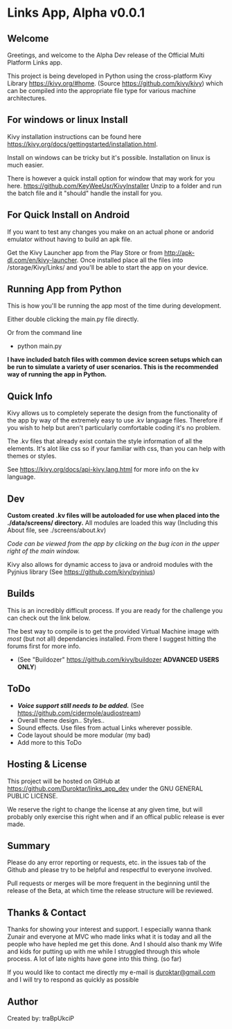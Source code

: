 Links App, Alpha v0.0.1
=======================

Welcome
-------

Greetings, and welcome to the Alpha Dev release of the Official
Multi Platform Links app. 

This project is being developed in Python
using the cross-platform Kivy Library https://kivy.org/#home.
(Source https://github.com/kivy/kivy)
which can be compiled into the appropriate file type for various
machine architectures. 

For windows or linux Install
----------------------------
Kivy installation instructions can be found here
https://kivy.org/docs/gettingstarted/installation.html.

Install on windows can be tricky but it's possible. Installation on linux is much easier.

There is however a quick install option for window that may work for you here.
https://github.com/KeyWeeUsr/KivyInstaller Unzip to a folder and run the batch file and it "should"
handle the install for you.

For Quick Install on Android
----------------------------
If you want to test any changes you make on an actual phone or andorid emulator 
without having to build an apk file. 

Get the Kivy Launcher app from the Play Store or from http://apk-dl.com/en/kivy-launcher. 
Once installed place all the files into /storage/Kivy/Links/ and you'll be able to start the app on your device.

Running App from Python
-----------------------
This is how you'll be running the app most of the time during development. 

Either double clicking the main.py file directly. 

Or from the command line
- python main.py

**I have included batch files with common device screen setups which can be run to simulate a 
variety of user scenarios. This is the recommended way of running the app in Python.**

Quick Info
----------
Kivy allows us to completely seperate the design from the functionality
of the app by way of the extremely easy to use .kv language files.
Therefore if you wish to help but aren't particularly comfortable
coding it's no problem. 

The .kv files that already exist contain the style information of all the elements.
It's alot like css so if your familiar with css, than you can help with themes or styles.

See https://kivy.org/docs/api-kivy.lang.html for more info on the kv language.

Dev
---
**Custom created .kv files will be autoloaded for use when placed into the ./data/screens/ directory.**
All modules are loaded this way (Including this About file, see ./screens/about.kv)

*Code can be viewed from the app by clicking on the bug icon in the upper right of the main window.*

Kivy also allows for dynamic access to java or android modules with the Pyjnius library (See https://github.com/kivy/pyjnius)

Builds
------
This is an incredibly difficult process. If you are ready for the challenge you can check out
the link below. 

The best way to compile is to get the provided Virtual Machine image with
*most* (but not all) dependancies installed. From there I suggest hitting the forums first for
more info.
- (See "Buildozer" https://github.com/kivy/buildozer **ADVANCED USERS ONLY**)

ToDo
----
- ***Voice support still needs to be added.*** (See https://github.com/cidermole/audiostream)
- Overall theme design.. Styles..
- Sound effects. Use files from actual Links wherever possible.
- Code layout should be more modular (my bad)
- Add more to this ToDo

Hosting & License
-----------------

This project will be hosted on GitHub at https://github.com/Duroktar/links_app_dev under the GNU GENERAL PUBLIC LICENSE.

We reserve the right to change the license at any given time, but will probably only exercise this right when and if
an offical public release is ever made.

Summary
-------
Please do any error reporting or requests, etc. in the issues tab of
the Github and please try to be helpful and respectful to everyone involved.

Pull requests or merges will be more frequent in the beginning until
the release of the Beta, at which time the release structure will be
reviewed.

Thanks & Contact
----------------

Thanks for showing your interest and support. I especially wanna thank Zunair and everyone at MVC
who made links what it is today and all the people who have hepled me get this done. 
And I should also thank my Wife and kids for putting up with me while I struggled
through this whole process. A lot of late nights have gone into this thing. (so far)

If you would like to contact me directly my e-mail is duroktar@gmail.com and I will try to
respond as quickly as possible

Author
------
Created by: traBpUkciP
